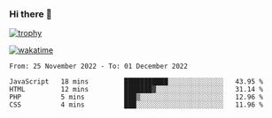### Hi there 👋

[![trophy](https://github-profile-trophy.vercel.app/?username=cxnky&theme=dracula)](https://github.com/ryo-ma/github-profile-trophy)

[![wakatime](https://wakatime.com/badge/user/1c39c599-5497-41b9-a5be-2c4676e7fd23.svg)](https://wakatime.com/@1c39c599-5497-41b9-a5be-2c4676e7fd23)
<!--START_SECTION:waka-->

```text
From: 25 November 2022 - To: 01 December 2022

JavaScript   18 mins         ███████████░░░░░░░░░░░░░░   43.95 %
HTML         12 mins         ███████▓░░░░░░░░░░░░░░░░░   31.14 %
PHP          5 mins          ███▒░░░░░░░░░░░░░░░░░░░░░   12.96 %
CSS          4 mins          ███░░░░░░░░░░░░░░░░░░░░░░   11.96 %
```

<!--END_SECTION:waka-->
